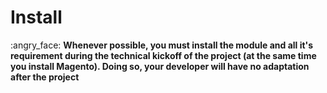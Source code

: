 Install
=======

:angry_face:  **Whenever possible, you must install the module and all it's requirement during the technical kickoff of the project (at the same time you install Magento). Doing so, your developer will have no adaptation after the project**